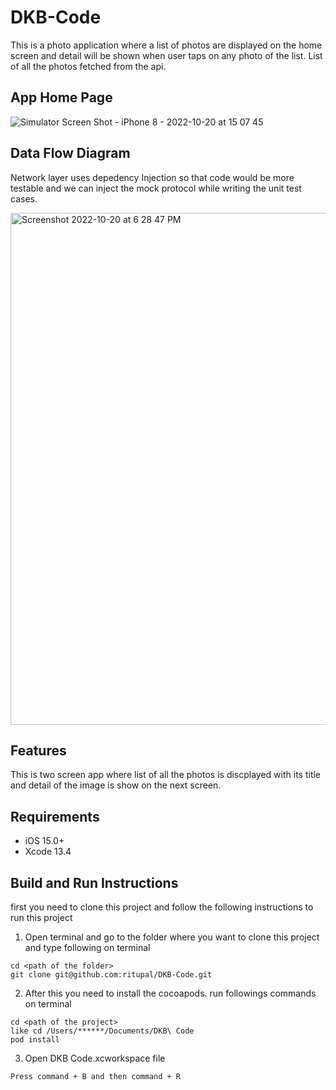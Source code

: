# DKB-Code
This is a photo application where a list of photos are displayed on the home screen and detail will be shown when user taps on any photo of the list.
List of all the photos fetched from the api.

## **App Home Page**

![Simulator Screen Shot - iPhone 8 - 2022-10-20 at 15 07 45](https://user-images.githubusercontent.com/39966383/196915509-98c440d9-219a-44fa-bbb1-947fde3265ac.png)

## **Data Flow Diagram**
Network layer uses depedency Injection so that code would be more testable and we can inject the mock protocol while writing the unit test cases.

<img width="819" alt="Screenshot 2022-10-20 at 6 28 47 PM" src="https://user-images.githubusercontent.com/39966383/196955262-149d1a54-35c2-46be-af40-5f01f2459aa1.png">



## **Features**

This is two screen app where list of all the photos is discplayed with its title and detail of the image is show on the next screen.

## **Requirements**
- iOS 15.0+
- Xcode 13.4

## **Build and Run Instructions**

first you need to clone this project and follow the following instructions to run this project

1.  Open terminal and go to the folder where you want to clone this project and type following on terminal

```
cd <path of the folder>
git clone git@github.com:ritupal/DKB-Code.git
```
2.  After this you need to install the cocoapods. run followings commands on terminal

```
cd <path of the project>
like cd /Users/******/Documents/DKB\ Code
pod install
```
3.  Open DKB Code.xcworkspace file

```
Press command + B and then command + R
```




